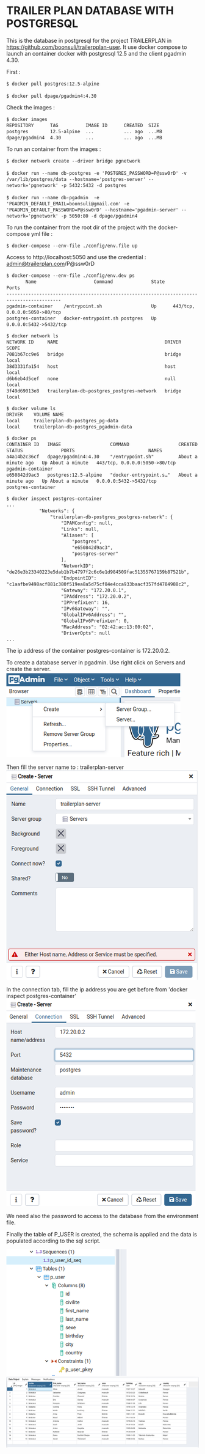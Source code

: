 
TRAILER PLAN DATABASE WITH POSTGRESQL
=====================================

This is the database in postgresql for the project TRAILERPLAN in https://github.com/boonsuli/trailerpplan-user.
It use docker compose to launch an container docker with postgresql 12.5 and the client pgadmin 4.30.

First :
```shell script
$ docker pull postgres:12.5-alpine

$ docker pull dpage/pgadmin4:4.30
```

Check the images :
```shell script
$ docker images
REPOSITORY      TAG          IMAGE ID      CREATED  SIZE
postgres        12.5-alpine  ...           ... ago  ...MB
dpage/pgadmin4  4.30         ...           ... ago  ...MB
```

To run an container from the images :
```shell script
$ docker network create --driver bridge pgnetwork

$ docker run --name db-postgres -e 'POSTGRES_PASSWORD=P@ssw0rD' -v /var/lib/postgres/data --hostname='postgres-server' --network='pgnetwork' -p 5432:5432 -d postgres

$ docker run --name db-pgadmin  -e 'PGADMIN_DEFAULT_EMAIL=boonsuli@gmail.com' -e 'PGADMIN_DEFAULT_PASSWORD=P@ssw0rD' --hostname='pgadmin-server' --network='pgnetwork' -p 5050:80 -d dpage/pgadmin4
```

To run the container from the root dir of the project with the docker-compose yml file :
```shell script
$ docker-compose --env-file ./config/env.file up
```

Access to http://localhost:5050 and use the credential : admin@trailerplan.com/P@ssw0rD


```shell script
$ docker-compose --env-file ./config/env.dev ps
       Name                     Command              State               Ports            
------------------------------------------------------------------------------------------
pgadmin-container    /entrypoint.sh                  Up      443/tcp, 0.0.0.0:5050->80/tcp
postgres-container   docker-entrypoint.sh postgres   Up      0.0.0.0:5432->5432/tcp  
```

```shell script
$ docker network ls
NETWORK ID     NAME                                       DRIVER    SCOPE
7081b67cc9e6   bridge                                     bridge    local
38d3331fa154   host                                       host      local
d6b6eb4d5cef   none                                       null      local
3f49d69013e8   trailerplan-db-postgres_postgres-network   bridge    local
```

```shell script
$ docker volume ls
DRIVER    VOLUME NAME
local     trailerplan-db-postgres_pg-data
local     trailerplan-db-postgres_pgadmin-data
```

```shell script
$ docker ps
CONTAINER ID   IMAGE                  COMMAND                  CREATED              STATUS              PORTS                           NAMES
a4a14b2c36cf   dpage/pgadmin4:4.30    "/entrypoint.sh"         About a minute ago   Up About a minute   443/tcp, 0.0.0.0:5050->80/tcp   pgadmin-container
e650842d9ac3   postgres:12.5-alpine   "docker-entrypoint.s…"   About a minute ago   Up About a minute   0.0.0.0:5432->5432/tcp          postgres-container
```

```shell script
$ docker inspect postgres-container
...
            "Networks": {
                "trailerplan-db-postgres_postgres-network": {
                    "IPAMConfig": null,
                    "Links": null,
                    "Aliases": [
                        "postgres",
                        "e650842d9ac3",
                        "postgres-server"
                    ],
                    "NetworkID": "de26e3b23340223e5dab1b7b4797f2c6c6e1d984509fac51355767159b87521b",
                    "EndpointID": "c1aafbe9498acf881c380f519ea8a5d75cf84e4cca933baacf357fd4784988c2",
                    "Gateway": "172.20.0.1",
                    "IPAddress": "172.20.0.2",
                    "IPPrefixLen": 16,
                    "IPv6Gateway": "",
                    "GlobalIPv6Address": "",
                    "GlobalIPv6PrefixLen": 0,
                    "MacAddress": "02:42:ac:13:00:02",
                    "DriverOpts": null
...
```
 The ip address of the container postgres-container is 172.20.0.2.  

To create a database server in pgadmin. Use right click on Servers and create the server.
![alt_text](docs/images/pgadmin-menu-create-server.png)

Then fill the server name to : trailerplan-server
![alt_text](docs/images/pgadmin-create-server-general.png)

In the connection tab, fill the ip address you are get before from 'docker inspect postgres-container'
![alt_text](docs/images/pgadmin-create-server-connection.png)

We need also the password to access to the database from the environment file.

Finally the table of P_USER is created, the schema is applied and the data is populated according to the sql script.

![alt_text](docs/images/pgadmin-p_user-schema.png)
![alt_text](docs/images/p_user_contents.png)